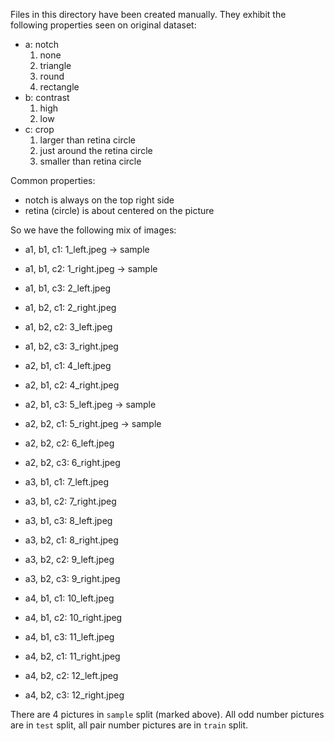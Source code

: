 Files in this directory have been created manually.
They exhibit the following properties seen on original dataset:

 - a: notch
   1. none
   2. triangle
   3. round
   4. rectangle
 - b: contrast
   1. high
   2. low
 - c: crop
   1. larger than retina circle
   2. just around the retina circle
   3. smaller than retina circle

Common properties:

 - notch is always on the top right side
 - retina (circle) is about centered on the picture

So we have the following mix of images:
 - a1, b1, c1: 1_left.jpeg  -> sample
 - a1, b1, c2: 1_right.jpeg -> sample
 - a1, b1, c3: 2_left.jpeg
 - a1, b2, c1: 2_right.jpeg
 - a1, b2, c2: 3_left.jpeg
 - a1, b2, c3: 3_right.jpeg

 - a2, b1, c1: 4_left.jpeg
 - a2, b1, c2: 4_right.jpeg
 - a2, b1, c3: 5_left.jpeg -> sample
 - a2, b2, c1: 5_right.jpeg -> sample
 - a2, b2, c2: 6_left.jpeg
 - a2, b2, c3: 6_right.jpeg

 - a3, b1, c1: 7_left.jpeg
 - a3, b1, c2: 7_right.jpeg
 - a3, b1, c3: 8_left.jpeg
 - a3, b2, c1: 8_right.jpeg
 - a3, b2, c2: 9_left.jpeg
 - a3, b2, c3: 9_right.jpeg

 - a4, b1, c1: 10_left.jpeg
 - a4, b1, c2: 10_right.jpeg
 - a4, b1, c3: 11_left.jpeg
 - a4, b2, c1: 11_right.jpeg
 - a4, b2, c2: 12_left.jpeg
 - a4, b2, c3: 12_right.jpeg

There are 4 pictures in `sample` split (marked above). All odd number pictures
are in `test` split, all pair number pictures are in `train` split.
